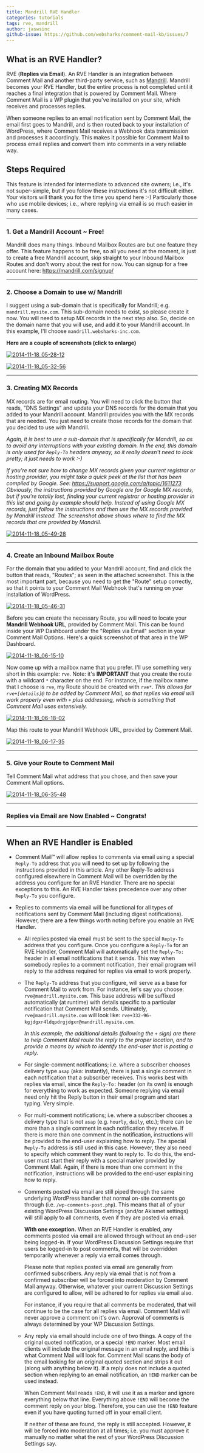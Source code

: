 ```yaml
---
title: Mandrill RVE Handler
categories: tutorials
tags: rve, mandrill
author: jaswsinc
github-issue: https://github.com/websharks/comment-mail-kb/issues/7
---
```


## What is an RVE Handler?

RVE (**Replies via Email**). An RVE Handler is an integration between Comment Mail and another third-party service, such as [Mandrill](http://help.mandrill.com/entries/21699367-Inbound-Email-Processing-Overview). Mandrill becomes your RVE Handler, but the entire process is not completed until it reaches a final integration that is powered by Comment Mail. Where Comment Mail is a WP plugin that you've installed on your site, which receives and processes replies.

When someone replies to an email notification sent by Comment Mail, the email first goes to Mandrill, and is then routed back to your installation of WordPress, where Comment Mail receives a Webhook data transmission and processes it accordingly. This makes it possible for Comment Mail to process email replies and convert them into comments in a very reliable way.

## Steps Required

This feature is intended for intermediate to advanced site owners; i.e., it's not super-simple, but if you follow these instructions it's not difficult either. Your visitors will thank you for the time you spend here :-) Particularly those who use mobile devices; i.e., where replying via email is so much easier in many cases.

---

### 1. Get a Mandrill Account ~ Free!

Mandrill does many things. Inbound Mailbox Routes are but one feature they offer. This feature happens to be free, so all you need at the moment, is just to create a free Mandrill account, skip straight to your Inbound Mailbox Routes and don't worry about the rest for now. You can signup for a free account here: https://mandrill.com/signup/

---

### 2. Choose a Domain to use w/ Mandrill

I suggest using a sub-domain that is specifically for Mandrill; e.g. `mandrill.mysite.com`. This sub-domain needs to exist, so please create it now. You will need to setup MX records in the next step also. So, decide on the domain name that you will use, and add it to your Mandrill account. In this example, I'll choose `mandrill.websharks-inc.com`.

**Here are a couple of screenshots (click to enlarge)**

[![2014-11-18_05-28-12](https://cloud.githubusercontent.com/assets/1563559/5088931/ccb7aeda-6ee3-11e4-934c-842b203fc9c3.png)](https://cloud.githubusercontent.com/assets/1563559/5088931/ccb7aeda-6ee3-11e4-934c-842b203fc9c3.png)

[![2014-11-18_05-32-56](https://cloud.githubusercontent.com/assets/1563559/5088993/64352c92-6ee4-11e4-8190-15d38b0b7bbd.png)](https://cloud.githubusercontent.com/assets/1563559/5088993/64352c92-6ee4-11e4-8190-15d38b0b7bbd.png)

---

### 3. Creating MX Records

MX records are for email routing. You will need to click the button that reads, "DNS Settings" and update your DNS records for the domain that you added to your Mandrill account. Mandrill provides you with the MX records that are needed. You just need to create those records for the domain that you decided to use with Mandrill.

_Again, it is best to use a sub-domain that is specifically for Mandrill, so as to avoid any interruptions with your existing domain. In the end, this domain is only used for `Reply-To` headers anyway, so it really doesn't need to look pretty; it just needs to work :-)_

_If you're not sure how to change MX records given your current registrar or hosting provider, you might take a quick peek at the list that has been compiled by Google. See: https://support.google.com/a/topic/1611273 Obviously, the instructions provided by Google are for Google MX records, but if you're totally lost, finding your current registrar or hosting provider in this list and going by example should help. Instead of using Google MX records, just follow the instructions and then use the MX records provided by Mandrill instead. The screenshot above shows where to find the MX records that are provided by Mandrill._

[![2014-11-18_05-49-28](https://cloud.githubusercontent.com/assets/1563559/5089253/b0be5b04-6ee6-11e4-9321-b78879b73cb5.png)](https://support.google.com/a/topic/1611273)

---

### 4. Create an Inbound Mailbox Route

For the domain that you added to your Mandrill account, find and click the button that reads, "Routes"; as seen in the attached screenshot. This is the most important part, because you need to get the "Route" setup correctly, so that it points to your Comment Mail Webhook that's running on your installation of WordPress.

[![2014-11-18_05-46-31](https://cloud.githubusercontent.com/assets/1563559/5089207/4ad38b70-6ee6-11e4-8ad1-6f326aecfaad.png)](https://cloud.githubusercontent.com/assets/1563559/5089207/4ad38b70-6ee6-11e4-8ad1-6f326aecfaad.png)

Before you can create the necessary Route, you will need to locate your **Mandrill Webhook URL**, provided by Comment Mail. This can be found inside your WP Dashboard under the "Replies via Email" section in your Comment Mail Options. Here's a quick screenshot of that area in the WP Dashboard.

[![2014-11-18_06-15-10](https://cloud.githubusercontent.com/assets/1563559/5089828/4cf56bc2-6eea-11e4-91bb-baa472f6869d.png)](https://cloud.githubusercontent.com/assets/1563559/5089828/4cf56bc2-6eea-11e4-91bb-baa472f6869d.png)

Now come up with a mailbox name that you prefer. I'll use something very short in this example: `rve`. Note: it's **IMPORTANT** that you create the route with a wildcard `*` character on the end. For instance, if the mailbox name that I choose is `rve`, my Route should be created with `rve*`. _This allows for `rve+[details]@` to be added by Comment Mail, so that replies via email will work properly even with `+` plus addressing, which is something that Comment Mail uses extensively._

[![2014-11-18_06-18-02](https://cloud.githubusercontent.com/assets/1563559/5089909/bebb8a8e-6eea-11e4-92e8-3b8c5c850b51.png)](https://cloud.githubusercontent.com/assets/1563559/5089909/bebb8a8e-6eea-11e4-92e8-3b8c5c850b51.png)

Map this route to your Mandrill Webhook URL, provided by Comment Mail.

[![2014-11-18_06-17-35](https://cloud.githubusercontent.com/assets/1563559/5089903/b1405ae2-6eea-11e4-995b-c2aa5e12bee0.png)](https://cloud.githubusercontent.com/assets/1563559/5089903/b1405ae2-6eea-11e4-995b-c2aa5e12bee0.png)

---

### 5. Give your Route to Comment Mail

Tell Comment Mail what address that you chose, and then save your Comment Mail options.

[![2014-11-18_06-35-48](https://cloud.githubusercontent.com/assets/1563559/5092751/0b5fd364-6efe-11e4-830d-5525a209d467.png)](https://cloud.githubusercontent.com/assets/1563559/5092751/0b5fd364-6efe-11e4-830d-5525a209d467.png)

---

### Replies via Email are Now Enabled ~ Congrats!

---

## When an RVE Handler is Enabled

- Comment Mail™ will allow replies to comments via email using a special `Reply-To` address that you will need to set up by following the instructions provided in this article. Any other Reply-To address configured elsewhere in Comment Mail will be overridden by the address you configure for an RVE Handler. There are no special exceptions to this. An RVE Handler takes precedence over any other `Reply-To` you configure.

- Replies to comments via email will be functional for all types of notifications sent by Comment Mail (including digest notifications). However, there are a few things worth noting before you enable an RVE Handler.

  - All replies posted via email must be sent to the special `Reply-To` address that you configure. Once you configure a `Reply-To` for an RVE Handler, Comment Mail will automatically set the `Reply-To:` header in all email notifications that it sends. This way when somebody replies to a comment notification, their email program will reply to the address required for replies via email to work properly.

  - The `Reply-To` address that you configure, will serve as a base for Comment Mail to work from. For instance, let's say you choose: `rve@mandrill.mysite.com`. This base address will be suffixed automatically (at runtime) with details specific to a particular notification that Comment Mail sends. Ultimately, `rve@mandrill.mysite.com` will look like: `rve+332-96-kgjdgxr4ldqpdrgjdgxr@mandrill.mysite.com`.

    _In this example, the additional details (following the `+` sign) are there to help Comment Mail route the reply to the proper location, and to provide a means by which to identify the end-user that is posting a reply._

  - For single-comment notifications; i.e. where a subscriber chooses delivery type `asap` (aka: instantly), there is just a single comment in each notification that a subscriber receives. This works best with replies via email, since the `Reply-To:` header (on its own) is enough for everything to work as expected. Someone replying via email need only hit the Reply button in their email program and start typing. Very simple.

  - For multi-comment notifications; i.e. where a subscriber chooses a delivery type that is not `asap` (e.g. `hourly`, `daily`, etc.); there can be more than a single comment in each notification they receive. If there is more than one comment in the notification, instructions will be provided to the end-user explaining how to reply. The special `Reply-To` address is still used in this case. However, they also need to specify which comment they want to reply to. To do this, the end-user must start their reply with a special marker provided by Comment Mail. Again, if there is more than one comment in the notification, instructions will be provided to the end-user explaining how to reply.

  - Comments posted via email are still piped through the same underlying WordPress handler that normal on-site comments go through (i.e. `/wp-comments-post.php`). This means that all of your existing WordPress Discussion Settings (and/or Akismet settings) will still apply to all comments, even if they are posted via email.

    **With one exception.** When an RVE Handler is enabled, any comments posted via email are allowed through without an end-user being logged-in. If your WordPress Discussion Settings require that users be logged-in to post comments, that will be overridden temporarily whenever a reply via email comes through.

    Please note that replies posted via email are generally from confirmed subscribers. Any reply via email that is not from a confirmed subscriber will be forced into moderation by Comment Mail anyway. Otherwise, whatever your current Discussion Settings are configured to allow, will be adhered to for replies via email also.

    For instance, if you require that all comments be moderated, that will continue to be the case for all replies via email. Comment Mail will never approve a comment on it's own. Approval of comments is always determined by your WP Discussion Settings.

  - Any reply via email should include one of two things. A copy of the original quoted notification, or a special `!END` marker. Most email clients will include the original message in an email reply, and this is what Comment Mail will look for. Comment Mail scans the body of the email looking for an original quoted section and strips it out (along with anything below it). If a reply does not include a quoted section when replying to an email notification, an `!END` marker can be used instead.

    When Comment Mail reads `!END`, it will use it as a marker and ignore everything below that line. Everything above `!END` will become the comment reply on your blog. Therefore, you can use the `!END` feature even if you have quoting turned off in your email client.

    If neither of these are found, the reply is still accepted. However, it will be forced into moderation at all times; i.e. you must approve it manually no matter what the rest of your WordPress Discussion Settings say.
